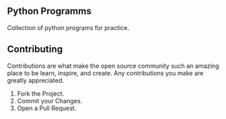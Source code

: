 ## Python Programms
Collection of python programs for practice. 




## Contributing
Contributions are what make the open source community such an amazing place to be learn, inspire, and create. Any contributions you make are greatly appreciated.

1. Fork the Project.
2. Commit your Changes.
3. Open a Pull Request.
